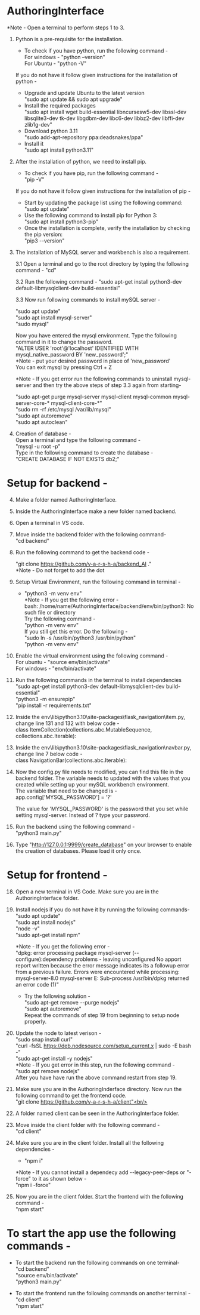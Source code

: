 # AuthoringInterface

\*Note - Open a terminal to perform steps 1 to 3.

1. Python is a pre-requisite for the installation.

   - To check if you have python, run the following command - <br/>
     For windows - "python –version"<br/>
     For Ubuntu - "python -V"<br/>

   If you do not have it follow given instructions for the installation of python -

   - Upgrade and update Ubuntu to the latest version <br/>
     "sudo apt update && sudo apt upgrade"
   - Install the required packages<br/>
     "sudo apt install wget build-essential libncursesw5-dev libssl-dev \
     libsqlite3-dev tk-dev libgdbm-dev libc6-dev libbz2-dev libffi-dev zlib1g-dev"
   - Download python 3.11<br/>
     "sudo add-apt-repository ppa:deadsnakes/ppa"
   - Install it<br/>
     "sudo apt install python3.11"

2. After the installation of python, we need to install pip.

   - To check if you have pip, run the following command -<br/>
     "pip -V"

   If you do not have it follow given instructions for the installation of pip -

   - Start by updating the package list using the following command:<br/>
     "sudo apt update"
   - Use the following command to install pip for Python 3:<br/>
     "sudo apt install python3-pip"
   - Once the installation is complete, verify the installation by checking the pip version:<br/>
     "pip3 --version"

3. The installation of MySQL server and workbench is also a requirement.

   3.1 Open a terminal and go to the root directory by typing the following command - "cd"

   3.2 Run the following command -
   "sudo apt-get install python3-dev default-libmysqlclient-dev build-essential"

   3.3 Now run following commands to install mySQL server -<br/>

   "sudo apt update"<br/>
   "sudo apt install mysql-server"<br/>
   "sudo mysql"<br/>
  
    Now you have entered the mysql environment. Type the following command in it to change the password.<br/>
   "ALTER USER 'root'@'localhost' IDENTIFIED WITH mysql_native_password BY 'new_password';"<br/>
    \*Note - put your desired password in place of 'new_password'<br/>
   You can exit mysql by pressing Ctrl + Z

   \*Note - If you get error run the following commands to uninstall mysql-server and then try the above steps of step 3.3 again from starting-<br/>

   "sudo apt-get purge mysql-server mysql-client mysql-common mysql-server-core-\* mysql-client-core-\*"<br/>
   "sudo rm -rf /etc/mysql /var/lib/mysql"<br/>
   "sudo apt autoremove"<br/>
   "sudo apt autoclean"<br/>

4. Creation of database -<br/>
   Open a terminal and type the following command -<br/>
     "mysql -u root -p"<br/>
   Type in the following command to create the database -<br/>
     "CREATE DATABASE IF NOT EXISTS db2;"

# Setup for backend -

4. Make a folder named AuthoringInterface.

5. Inside the AuthoringInterface make a new folder named backend.

6. Open a terminal in VS code.

7. Move inside the backend folder with the following command-<br/>
     "cd backend"

8. Run the following command to get the backend code -<br/>

   "git clone https://github.com/v-a-r-s-h-a/backend_AI ."<br/>
    \*Note - Do not forget to add the dot

9. Setup Virtual Environment, run the following command in terminal -

   - "python3 -m venv env"<br/>
     \*Note - If you get the following error -<br/>
     bash: /home/name/AuthoringInterface/backend/env/bin/python3: No such file or directory<br/>
     Try the following command -<br/>
      "python -m venv env"<br/>
      If you still get this error. Do the following -<br/>
      "sudo ln -s /usr/bin/python3 /usr/bin/python"<br/>
      "python -m venv env"

10. Enable the virtual environment using the following command -<br/>
    For ubuntu - "source env/bin/activate"<br/>
    For windows - "env/bin/activate"

11. Run the following commands in the terminal to install dependencies<br/>
    "sudo apt-get install python3-dev default-libmysqlclient-dev build-essential"<br/>
    "python3 -m ensurepip"<br/>
    "pip install -r requirements.txt"

12. Inside the env\lib\python3.10\site-packages\flask_navigation\item.py, change line 131 and 132 with below code - <br/>
    class ItemCollection(collections.abc.MutableSequence,
    collections.abc.Iterable):

13. Inside the env\lib\python3.10\site-packages\flask_navigation\navbar.py, change line 7 below code -<br/>
    class NavigationBar(collections.abc.Iterable):

14. Now the config.py file needs to modified, you can find this file in the backend folder. The variable needs to updated with the values that you created while setting up your mySQL workbench environment.<br/>
    The variable that need to be changed is -<br/>
      app.config['MYSQL_PASSWORD'] = '?'<br/>

    The value for 'MYSQL_PASSWORD' is the password that you set while setting mysql-server. Instead of ? type your password.

15. Run the backend using the following command -<br/>
    "python3 main.py"

16. Type "http://127.0.0.1:9999/create_database" on your browser to enable the creation of databases. Please load it only once.

# Setup for frontend -

18. Open a new terminal in VS Code. Make sure you are in the AuthoringInterface folder.

19. Install nodejs if you do not have it by running the following commands-<br/>
      "sudo apt update"<br/>
      "sudo apt install nodejs"<br/>
      "node -v"<br/>
      "sudo apt-get install npm"<br/>
        
    \*Note - If you get the following error - <br/>
        "dpkg: error processing package mysql-server (--configure):dependency problems - leaving          unconfigured No apport report written because the error message indicates its a followup error from a previous failure.
        Errors were encountered while processing:
          mysql-server-8.0
          mysql-server
        E: Sub-process /usr/bin/dpkg returned an error code (1)"
        
      - Try the following solution -<br/>
        "sudo apt-get remove --purge nodejs"<br/>
        "sudo apt autoremove"<br/>
      Repeat the commands of step 19 from beginning to setup node properly.

20. Update the node to latest verison -<br/>
    "sudo snap install curl"<br/>
    "curl -fsSL https://deb.nodesource.com/setup_current.x | sudo -E bash -"<br/>
    "sudo apt-get install -y nodejs"<br/>
      \*Note - If you get error in this step, run the following command -<br/>
      "sudo apt remove nodejs"<br/>
      After you have have run the above command restart from step 19.

23. Make sure you are in the AuthoringInderface directory. Now run the following command to get the frontend code.<br/>
    "git clone https://github.com/v-a-r-s-h-a/client"<br/>

24. A folder named client can be seen in the AuthoringInterface folder.

29. Move inside the client folder with the following command -<br/>
    "cd client"

30. Make sure you are in the client folder. Install all the following dependencies -<br/>
    - "npm i"

    \*Note - If you cannot install a dependecy add --legacy-peer-deps or "-force" to it as shown below - <br/>
    "npm i -force"

32. Now you are in the client folder. Start the frontend with the following command -<br/>
    "npm start"


# To start the app use the following commands -
  - To start the backend run the following commands on one terminal- <br/>
    "cd backend"<br/>
    "source env/bin/activate"<br/>
    "python3 main.py"<br/>

  - To start the frontend run the following commands on another terminal - <br/>
    "cd client" <br/>
    "npm start"




